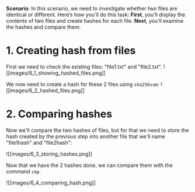 **Scenario**: 
	In this scenario, we need to investigate whether two files are identical or different.
	Here’s how you'll do this task: **First**, you’ll display the contents of two files and create hashes for each file. **Next**, you’ll examine the hashes and compare them.

# 1. Creating hash from files
	
First we need to check the existing files: "file1.txt" and "file2.txt".
![[images/6_1_showing_hashed_files.png]]

We now need to create a hash for these 2 files using `sha256sum`:
![[images/6_2_hashed_files.png]]

# 2. Comparing hashes
	
Now we'll compare the two hashes of files, but for that we need to store the hash created by the previous step into another file that we'll name "file1hash" and "file2hash":

![[images/6_3_storing_hashes.png]]

Now that we have the 2 hashes done, we can compare them with the command `cmp`.

![[images/6_4_comparing_hash.png]]